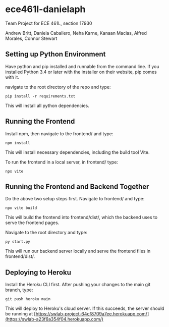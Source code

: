 # ece461l-danielaph
Team Project for ECE 461L, section 17930

Andrew Britt, Daniela Caballero, Neha Karne, Kanaan Macias, Alfred Morales, Connor Stewart

## Setting up Python Environment
Have python and pip installed and runnable from the command line. 
If you installed Python 3.4 or later with the installer on their website, pip comes with it.

navigate to the root directory of the repo and type:
```
pip install -r requirements.txt
```
This will install all python dependencies.

## Running the Frontend
Install npm, then navigate to the frontend/ and type:
```
npm install
```

This will install necessary dependencies, including the build tool Vite.

To run the frontend in a local server, in frontend/ type:
```
npx vite
```

## Running the Frontend and Backend Together
Do the above two setup steps first.
Navigate to frontend/ and type:
```
npx vite build
```

This will build the frontend into frontend/dist/, which the backend uses to serve
the frontend pages.

Navigate to the root directory and type:
```
py start.py
```
This will run our backend server locally and serve the frontend files in frontend/dist/.


## Deploying to Heroku
Install the Heroku CLI first.
After pushing your changes to the main git branch, type:
```
git push heroku main
```
This will deploy to Heroku's cloud server. 
If this succeeds, the server should be running at [https://swlab-project-64cf8709a7ee.herokuapp.com/](https://swlab-a23f6a354f04.herokuapp.com/)
